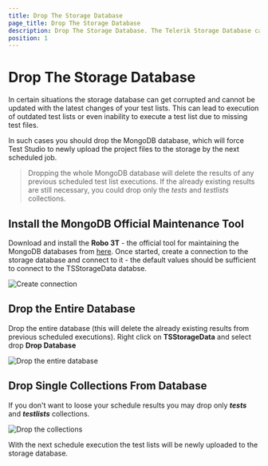 ```yaml
---
title: Drop The Storage Database
page_title: Drop The Storage Database
description: Drop The Storage Database. The Telerik Storage Database cannot be accessed. Telerik Storage database gets corrupted. This can lead to execution of outdated test lists or even inability to execute a test list. Unable to find test file.  
position: 1
---
```

# Drop The Storage Database

In certain situations the storage database can get corrupted and cannot be updated with the latest changes of your test lists. This can lead to execution of outdated test lists or even inability to execute a test list due to missing test files. 

In such cases you should drop the MongoDB database, which will force Test Studio to newly upload the project files to the storage by the next scheduled job.

> Dropping the whole MongoDB database will delete the results of any previous scheduled test list executions. If the already existing results are still necessary, you could drop only the *tests* and *testlists* collections.

## Install the MongoDB Official Maintenance Tool

Download and install the **Robo 3T** - the official tool for maintaining the MongoDB databases from <a href="https://robomongo.org/download" target="_blank">here</a>. Once started, create a connection to the storage database and connect to it - the default values should be sufficient to connect to the TSStorageData databse. 

![Create connection][1]

## Drop the Entire Database

Drop the entire database (this will delete the already existing results from previous scheduled executions). Right click on **TSStorageData** and select drop **Drop Database**

![Drop the entire database][2]

## Drop Single Collections From Database

If you don't want to loose your schedule results you may drop only ***tests*** and ***testlists*** collections.

![Drop the collections][3]

With the next schedule execution the test lists will be newly uploaded to the storage database.

[1]: /img/knowledge-base/scheduling-kb/drop-storage-database/fig1.png
[2]: /img/knowledge-base/scheduling-kb/drop-storage-database/fig2.png
[3]: /img/knowledge-base/scheduling-kb/drop-storage-database/fig3.png